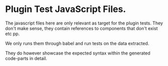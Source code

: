 # Plugin Test JavaScript Files.

The javascript files here are only relevant as target for the plugin tests. They don't make
sense, they contain references to components that don't exist etc pp.

We only runs them through babel and run tests on the data extracted.

They do however showcase the expected syntax within the generated code-parts in detail.
